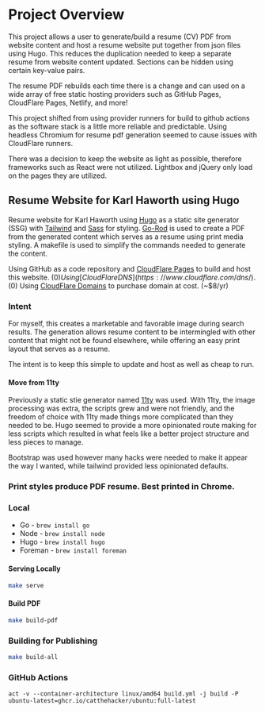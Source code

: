 # Project Overview

This project allows a user to generate/build a resume (CV) PDF from website content and host a resume website put together from json files using Hugo. This reduces the duplication needed to keep a separate resume from website content updated. Sections can be hidden using certain key-value pairs. 

The resume PDF rebuilds each time there is a change and can used on a wide array of free static hosting providers such as GitHub Pages, CloudFlare Pages, Netlify, and more!

This project shifted from using provider runners for build to github actions as the software stack is a little more reliable and predictable. Using headless Chromium for resume pdf generation seemed to cause issues with CloudFlare runners. 

There was a decision to keep the website as light as possible, therefore frameworks such as React were not utilized. Lightbox and jQuery only load on the pages they are utilized. 

## Resume Website for Karl Haworth using Hugo

Resume website for Karl Haworth using [Hugo](http://gohugo.io) as a static site generator (SSG) with [Tailwind](http://tailwindcss.com) and [Sass](https://sass-lang.com) for styling. [Go-Rod](http://go-rod.github.io) is used to create a PDF from the generated content which serves as a resume using print media styling. A makefile is used to simplify the commands needed to generate the content.

Using GitHub as a code repository and [CloudFlare Pages](https://pages.cloudflare.com) to build and host this website. ($0)
Using [CloudFlare DNS](https://www.cloudflare.com/dns/). ($0)
Using [CloudFlare Domains](https://www.cloudflare.com/products/registrar/) to purchase domain at cost. (~$8/yr)

### Intent

For myself, this creates a marketable and favorable image during search results. The generation allows resume content to be intermingled with other content that might not be found elsewhere, while offering an easy print layout that serves as a resume.

The intent is to keep this simple to update and host as well as cheap to run.

#### Move from 11ty

Previously a static stie generator named [11ty](https://www.11ty.dev) was used. With 11ty, the image processing was extra, the scripts grew and were not friendly, and the freedom of choice with 11ty made things more complicated than they needed to be. Hugo seemed to provide a more opinionated route making for less scripts which resulted in what feels like a better project structure and less pieces to manage.

Bootstrap was used however many hacks were needed to make it appear the way I wanted, while tailwind provided less opinionated defaults.

### Print styles produce PDF resume. Best printed in Chrome.

### Local

- Go - `brew install go`
- Node - `brew install node`
- Hugo - `brew install hugo`
- Foreman - `brew install foreman`

#### Serving Locally

```bash
make serve
```

#### Build PDF

```bash
make build-pdf
```

### Building for Publishing

```bash
make build-all
```

### GitHub Actions

```
act -v --container-architecture linux/amd64 build.yml -j build -P ubuntu-latest=ghcr.io/catthehacker/ubuntu:full-latest
```
